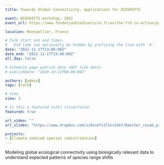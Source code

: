 ```yaml
---
title: Towards Global Connectivity, applications for BIOSHIFTS

event: BIOSHIFTS workshop, 2022
event_url: https://www.fondationbiodiversite.fr/en/the-frb-in-action/programs-and-projects/le-cesab/bioshifts/

location: Montpellier, France

# Talk start and end times.
#   End time can optionally be hidden by prefixing the line with `#`.
date: "2022-11-17T13:00:00Z"
date_end: "2022-11-17T15:00:00Z"
all_day: false

# Schedule page publish date (NOT talk date).
# publishDate: "2020-10-22T00:00:00Z"

authors: [admin]
tags: [talk]

# View
view: 3

# Is this a featured talk? (true/false)
featured: true

url_video: ""
url_slides: "https://www.dropbox.com/s/0sxefz2l5ss2ahf/Baecher_cesab_pres_11_08_2022.pptx?dl=0"

projects:
- [Climate-induced species redistribution]
---
```


Modeling global ecological connectivity using biologically relevant data to understand expected patterns of species range shifts
